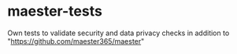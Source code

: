 # maester-tests
Own tests to validate security and data privacy checks in addition to "https://github.com/maester365/maester"
